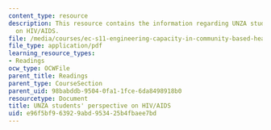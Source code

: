 ```yaml
---
content_type: resource
description: This resource contains the information regarding UNZA students' perspective
  on HIV/AIDS.
file: /media/courses/ec-s11-engineering-capacity-in-community-based-healthcare-fall-2005/e96f5bf963929abd953425b4fbaee7bd_MITEC_S11F05_unza_intro.pdf
file_type: application/pdf
learning_resource_types:
- Readings
ocw_type: OCWFile
parent_title: Readings
parent_type: CourseSection
parent_uid: 98babddb-9504-0fa1-1fce-6da8498918b0
resourcetype: Document
title: UNZA students' perspective on HIV/AIDS
uid: e96f5bf9-6392-9abd-9534-25b4fbaee7bd
---
```


